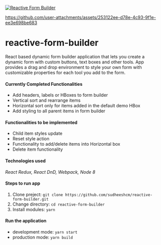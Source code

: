 [![Reactive Form Builder](https://img.shields.io/badge/Reactive%20Form%20Builder-Under_Development-yellow.svg)](https://github.com/sudheeshcm/reactive-form-builder)

https://github.com/user-attachments/assets/253122ee-d78e-4c93-9f1e-ee3e698be683


# **reactive-form-builder**
React based dynamic form builder application that lets you create a dynamic form with custom buttons, text boxes and other tools. App provides a drag and drop environment to style your own form with customizable properties for each tool you add to the form.


#### Currently Completed Functionalities
- Add headers, labels or HBoxes to form builder
- Vertical sort and rearrange items
- Horizontal sort only for items added in the default demo HBox
- Add styling to all parent items in form builder


#### Functionalities to be implemented
- Child item styles update
- Reset style action
- Functionality to add/delete items into Horizontal box
- Delete item functionality


####  Technologies used
*React Redux, React DnD, Webpack, Node 8*


#### Steps to run app
1. Clone preject: `git clone https://github.com/sudheeshcm/reactive-form-builder.git`
2. Change directory: `cd reactive-form-builder`
3. Install modules: `yarn`


#### Run the application
- development mode: `yarn start`
- production mode: `yarn build`
